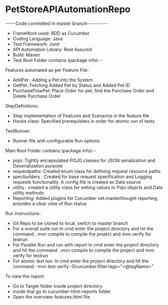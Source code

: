 # PetStoreAPIAutomationRepo

-----Code committed in master branch----------
- FrameWork used: BDD as Cucumber
- Coding Language: Java
- Test Framework: Junit
- API Automation Library: Rest Assured
- Build: Maven
- Test Root Folder contains (package info)--

Features automated as per Feature File:

- AddPet : Adding a Pet into the System
- GetPet: Fetching Added Pet by Status and Added Pet ID
- PurchaseFlowPet: Place Order for pet, find the Purchase Order and Delete Purchase Order

StepDefinitions:

- Step implementation of Features and Scenarios in the feature file
- Hooks class: Specified prerequisites in order for atomic run of tests

TestRunner:

- Runner file with configurable Run options


Main Root Folder contains (package info)--

- pojo: Tightly encapsulated POJO classes for JSON serialization and Deserialization purpose
- requestpaths: Created enum class for defining request resource paths
- specbuilders : Created for base request specification and Logging requests functionality. A config file is created as Data source
- utility : created a utility class for setting values to Pojo objects and Date utility methods
- Reporting: Added plugins for Cucumber net.masterthought reporting, provides a clear view of Run status

Run Instructions:

- Git Repo to be cloned to local, switch to master branch
- For a overall suite run In cmd enter the project directory and hit the command : mvn compile to compile the project and mvn verify for testrun
- For Parallel Run and run with report In cmd enter the project directory and hit the command : mvn compile to compile the project and mvn verify for testrun
- For atomic test tun: In cmd enter the project directory and hit the command : mvn test verify -Dcucumber.filter.tags="<@tagName>"

To view the report:
- Go to Target folder inside project directory
- inside that go to cucumber-html-reports folder
- Open the overview-features.html file

